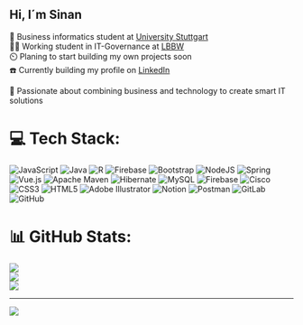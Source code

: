 ## Hi, I´m Sinan

🧠 Business informatics student at [University Stuttgart](https://www.uni-stuttgart.de/)<br/>
👨‍💻 Working student in IT-Governance at [LBBW](https://www.lbbw.de/startseite/startseite_6kyjj4koh_d.html)<br/>
⏲️ Planing to start building my own projects soon<br/>
☎️ Currently building my profile on [LinkedIn](https://www.linkedin.com/in/sinan-tokkaya)<br/>

🎯 Passionate about combining business and technology to create smart IT solutions<br/>


# 💻 Tech Stack:
![JavaScript](https://img.shields.io/badge/javascript-%23323330.svg?style=for-the-badge&logo=javascript&logoColor=%23F7DF1E) ![Java](https://img.shields.io/badge/java-%23ED8B00.svg?style=for-the-badge&logo=openjdk&logoColor=white) ![R](https://img.shields.io/badge/r-%23276DC3.svg?style=for-the-badge&logo=r&logoColor=white) ![Firebase](https://img.shields.io/badge/firebase-%23039BE5.svg?style=for-the-badge&logo=firebase) ![Bootstrap](https://img.shields.io/badge/bootstrap-%238511FA.svg?style=for-the-badge&logo=bootstrap&logoColor=white) ![NodeJS](https://img.shields.io/badge/node.js-6DA55F?style=for-the-badge&logo=node.js&logoColor=white) ![Spring](https://img.shields.io/badge/spring-%236DB33F.svg?style=for-the-badge&logo=spring&logoColor=white) ![Vue.js](https://img.shields.io/badge/vue.js-%2335495e.svg?style=for-the-badge&logo=vuedotjs&logoColor=%234FC08D) ![Apache Maven](https://img.shields.io/badge/Apache%20Maven-C71A36?style=for-the-badge&logo=Apache%20Maven&logoColor=white) ![Hibernate](https://img.shields.io/badge/Hibernate-59666C?style=for-the-badge&logo=Hibernate&logoColor=white) ![MySQL](https://img.shields.io/badge/mysql-4479A1.svg?style=for-the-badge&logo=mysql&logoColor=white) ![Firebase](https://img.shields.io/badge/firebase-a08021?style=for-the-badge&logo=firebase&logoColor=ffcd34) ![Cisco](https://img.shields.io/badge/cisco-%23049fd9.svg?style=for-the-badge&logo=cisco&logoColor=black) ![CSS3](https://img.shields.io/badge/css3-%231572B6.svg?style=for-the-badge&logo=css3&logoColor=white) ![HTML5](https://img.shields.io/badge/html5-%23E34F26.svg?style=for-the-badge&logo=html5&logoColor=white) ![Adobe Illustrator](https://img.shields.io/badge/adobe%20illustrator-%23FF9A00.svg?style=for-the-badge&logo=adobe%20illustrator&logoColor=white) ![Notion](https://img.shields.io/badge/Notion-%23000000.svg?style=for-the-badge&logo=notion&logoColor=white) ![Postman](https://img.shields.io/badge/Postman-FF6C37?style=for-the-badge&logo=postman&logoColor=white) ![GitLab](https://img.shields.io/badge/gitlab-%23181717.svg?style=for-the-badge&logo=gitlab&logoColor=white) ![GitHub](https://img.shields.io/badge/github-%23121011.svg?style=for-the-badge&logo=github&logoColor=white)
# 📊 GitHub Stats:
![](https://github-readme-stats.vercel.app/api?username=devSinanT&theme=dark&hide_border=false&include_all_commits=false&count_private=false)<br/>
![](https://nirzak-streak-stats.vercel.app/?user=devSinanT&theme=dark&hide_border=false)<br/>
![](https://github-readme-stats.vercel.app/api/top-langs/?username=devSinanT&theme=dark&hide_border=false&include_all_commits=false&count_private=false&layout=compact)

---
[![](https://visitcount.itsvg.in/api?id=devSinanT&icon=0&color=0)](https://visitcount.itsvg.in)

